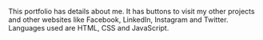 This portfolio has details about me. It has buttons to visit my other projects and other websites like Facebook, LinkedIn, Instagram and Twitter.
Languages used are HTML, CSS and JavaScript.
